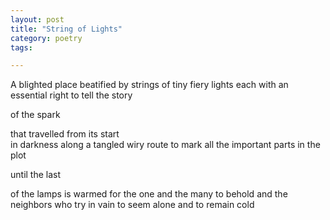 ```yaml
---
layout: post
title: "String of Lights"
category: poetry
tags:

---
```


A blighted
place
beatified
by strings
of tiny
fiery lights
each with an essential right
to tell
the story

of the spark

that travelled
from its start  
in darkness
along
a tangled
wiry route
to mark
all the important parts
in the plot

until the last

of the lamps
is warmed
for the one
and the many
to behold
and the neighbors
who try in vain to seem alone
and to remain
cold
